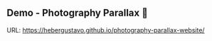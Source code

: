 ## Demo - Photography Parallax 📸

URL: https://hebergustavo.github.io/photography-parallax-website/
